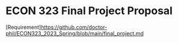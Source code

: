 # ECON 323 Final Project Proposal
[Requirement]<https://github.com/doctor-phil/ECON323_2023_Spring/blob/main/final_project.md>
